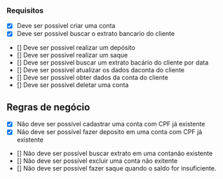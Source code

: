 ### Requisitos

- [x] Deve ser possivel criar uma conta
- [x] Deve ser possivel buscar o extrato bancario do cliente 
- [] Deve ser possivel realizar um depósito
- [] Deve ser possivel realizar um saque
- [] Deve ser possivel buscar um extrato bacário do cliente por data
- [] Deve ser possivel atualizar os dados daconta do cliente
- [] Deve ser possivel obter dados da conta do cliente
- [] Deve ser possivel deletar uma conta

## Regras de negócio

- [x] Não deve ser possível cadastrar uma conta com CPF já existente
- [x] Não deve ser possível fazer deposito em uma conta com CPF já existente
- [] Não deve ser possível buscar extrato em uma contanão existente
- [] Não deve ser possível excluir uma conta não exitente
- [] Não deve ser possível fazer saque quando o saldo for insuficiente.